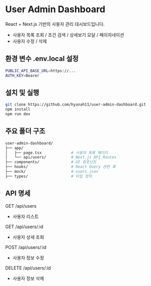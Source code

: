 # User Admin Dashboard

React + Next.js 기반의 사용자 관리 대시보드입니다.
- 사용자 목록 조회 / 조건 검색 / 상세보기 모달 / 페이지네이션
- 사용자 수정 / 삭제

## 환경 변수 .env.local 설정

```bash
PUBLIC_API_BASE_URL=https://...
AUTH_KEY=Bearer 
```

## 설치 및 실행

```bash
git clone https://github.com/hyunah11/user-admin-dashboard.git
npm install
npm run dev
```

## 주요 폴더 구조

```bash
user-admin-dashboard/
├── app/
│   ├── page.tsx             # 사용자 목록 페이지
│   └── api/users/           # Next.js API Routes
├── components/              # UI 컴포넌트
├── hooks/                   # React Query 관련 훅
├── mock/                    # users.json
├── types/                   # 타입 정의
```


## API 명세
GET /api/users
- 사용자 리스트

GET /api/users/:id
- 사용자 상세 조회

POST /api/users/:id
- 사용자 정보 수정

DELETE /api/users/:id
- 사용자 정보 삭제
